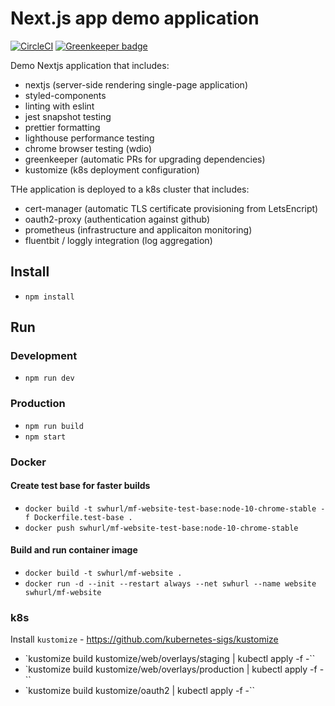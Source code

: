 # Next.js app  demo application

[![CircleCI](https://circleci.com/gh/samclement/mf-swhurl-website.svg?style=svg)](https://circleci.com/gh/samclement/mf-swhurl-website)
[![Greenkeeper badge](https://badges.greenkeeper.io/samclement/mf-swhurl-website.svg)](https://greenkeeper.io/)

Demo Nextjs application that includes: 

- nextjs (server-side rendering single-page application)
- styled-components
- linting with eslint
- jest snapshot testing
- prettier formatting
- lighthouse performance testing
- chrome browser testing (wdio)
- greenkeeper (automatic PRs for upgrading dependencies)
- kustomize (k8s deployment configuration)

THe application is deployed to a k8s cluster that includes:

- cert-manager (automatic TLS certificate provisioning from LetsEncript)
- oauth2-proxy (authentication against github)
- prometheus (infrastructure and applicaiton monitoring)
- fluentbit / loggly integration (log aggregation)

## Install

- `npm install`

## Run

### Development

- `npm run dev`

### Production

- `npm run build`
- `npm start`

### Docker

#### Create test base for faster builds

- `docker build -t swhurl/mf-website-test-base:node-10-chrome-stable -f Dockerfile.test-base .`
- `docker push swhurl/mf-website-test-base:node-10-chrome-stable`

#### Build and run container image

- `docker build -t swhurl/mf-website .`
- `docker run -d --init --restart always --net swhurl --name website swhurl/mf-website`

### k8s

Install `kustomize` - https://github.com/kubernetes-sigs/kustomize

- `kustomize build kustomize/web/overlays/staging | kubectl apply -f -``
- `kustomize build kustomize/web/overlays/production | kubectl apply -f -``
- `kustomize build kustomize/oauth2 | kubectl apply -f -``
